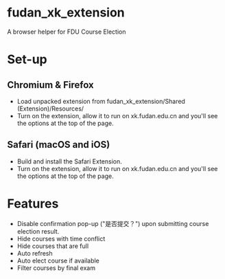 # fudan_xk_extension
A browser helper for FDU Course Election

# Set-up
## Chromium & Firefox
- Load unpacked extension from fudan_xk_extension/Shared (Extension)/Resources/
- Turn on the extension, allow it to run on xk.fudan.edu.cn and you'll see the options at the top of the page.

## Safari (macOS and iOS)
- Build and install the Safari Extension.
- Turn on the extension, allow it to run on xk.fudan.edu.cn and you'll see the options at the top of the page.

# Features
- Disable confirmation pop-up ("是否提交？") upon submitting course election result.
- Hide courses with time conflict
- Hide courses that are full
- Auto refresh
- Auto elect course if available 
- Filter courses by final exam
